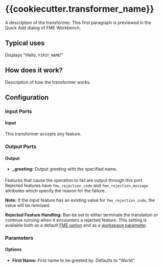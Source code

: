 # {{cookiecutter.transformer_name}}
A description of the transformer.
This first paragraph is previewed in the Quick Add dialog of FME Workbench.

## Typical uses
Displays "Hello, `FIRST_NAME`!"

## How does it work?
Description of how the transformer works.

## Configuration
### Input Ports
#### Input
This transformer accepts any feature.
### Output Ports
#### Output
- **_greeting:** Output greeting with the specified name.

#### <Rejected>
Features that cause the operation to fail are output through this port.
Rejected features have `fme_rejection_code` and `fme_rejection_message` attributes
which specify the reason for the failure.

**Note:** If the input feature has an existing value for `fme_rejection_code`, the value will be removed.

**Rejected Feature Handling:** Ban be set to either terminate the translation or
continue running when it encounters a rejected feature.
This setting is available both as a default [FME option](https://docs.safe.com/fme/html/FME_Desktop_Documentation/FME_Workbench/Workbench/options_workspace_defaults.htm)
and as a [workspace parameter](https://docs.safe.com/fme/html/FME_Desktop_Documentation/FME_Workbench/Workbench/workspace_parameters.htm).

### Parameters
#### Options
- **First Name:** First name to be greeted by. Defaults to "World".
